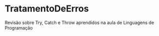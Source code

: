 # TratamentoDeErros
Revisão sobre Try, Catch e Throw aprendidos na aula de Linguagens de Programação
